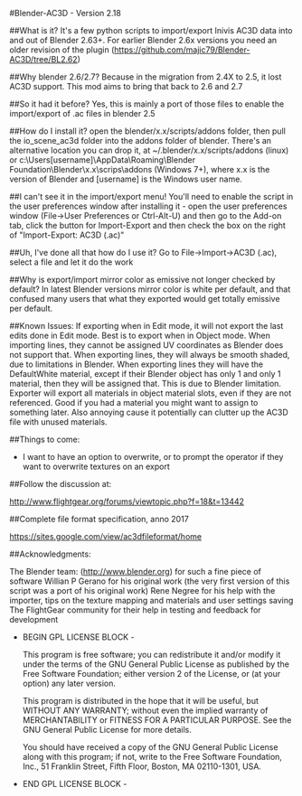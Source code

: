#Blender-AC3D - Version 2.18

##What is it?
It's a few python scripts to import/export Inivis AC3D data into and out of Blender 2.63+. For earlier Blender 2.6x versions you need an older revision of the plugin (https://github.com/majic79/Blender-AC3D/tree/BL2.62)

##Why blender 2.6/2.7?
Because in the migration from 2.4X to 2.5, it lost AC3D support. This mod aims to bring that back to 2.6 and 2.7

##So it had it before?
Yes, this is mainly a port of those files to enable the import/export of .ac files in blender 2.5

##How do I install it?
open the blender/x.x/scripts/addons folder, then pull the io_scene_ac3d folder into the addons folder of blender. There's an alternative location you can drop it, at ~/.blender/x.x/scripts/addons (linux) or c:\Users\[username]\AppData\Roaming\Blender Foundation\Blender\x.x\scrips\addons (Windows 7+), where x.x is the version of Blender and [username] is the Windows user name.

##I can't see it in the import/export menu!
You'll need to enable the script in the user preferences window after installing it - open the user preferences window (File->User Preferences or Ctrl-Alt-U) and then go to the Add-on tab, click the button for Import-Export and then check the box on the right of "Import-Export: AC3D (.ac)"

##Uh, I've done all that how do I use it?
Go to File->Import->AC3D (.ac), select a file and let it do the work

##Why is export/import mirror color as emissive not longer checked by default?
In latest Blender versions mirror color is white per default, and that confused many users that what they exported would get totally emissive per default.

##Known Issues:
If exporting when in Edit mode, it will not export the last edits done in Edit mode. Best is to export when in Object mode.
When importing lines, they cannot be assigned UV coordinates as Blender does not support that.
When exporting lines, they will always be smooth shaded, due to limitations in Blender.
When exporting lines they will have the DefaultWhite material, except if their Blender object has only 1 and only 1 material, then they will be assigned that. This is due to Blender limitation.
Exporter will export all materials in object material slots, even if they are not referenced. Good if you had a material you might want to assign to something later. Also annoying cause it potentially can clutter up the AC3D file with unused materials.

##Things to come:
* I want to have an option to overwrite, or to prompt the operator if they want to overwrite textures on an export

##Follow the discussion at:

http://www.flightgear.org/forums/viewtopic.php?f=18&t=13442

##Complete file format specification, anno 2017

https://sites.google.com/view/ac3dfileformat/home

##Acknowledgments:

The Blender team: (http://www.blender.org) for such a fine piece of software
Willian P Gerano for his original work (the very first version of this script was a port of his original work)
Rene Negree for his help with the importer, tips on the texture mapping and materials and user settings saving
The FlightGear community for their help in testing and feedback for development

- BEGIN GPL LICENSE BLOCK -

  This program is free software; you can redistribute it and/or
  modify it under the terms of the GNU General Public License
  as published by the Free Software Foundation; either version 2
  of the License, or (at your option) any later version.

  This program is distributed in the hope that it will be useful,
  but WITHOUT ANY WARRANTY; without even the implied warranty of
  MERCHANTABILITY or FITNESS FOR A PARTICULAR PURPOSE.  See the
  GNU General Public License for more details.

  You should have received a copy of the GNU General Public License
  along with this program; if not, write to the Free Software Foundation,
  Inc., 51 Franklin Street, Fifth Floor, Boston, MA 02110-1301, USA.

- END GPL LICENSE BLOCK -
